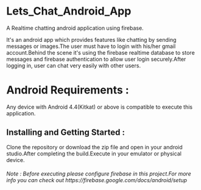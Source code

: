 # Lets_Chat_Android_App
A Realtime chatting android application using firebase.

It's an android app which provides features like chatting by sending messages or images.The user must have to login with his/her gmail account.Behind the scene it's using the firebase realtime database to store messages and firebase authentication to allow user login securely.After logging in, user can chat very easily with other users.

<h1> Android Requirements : </h1>
Any device with Android 4.4(Kitkat) or above is compatible to execute this application.

<h2>Installing and Getting Started :</h2>
Clone the repository or download the zip file and open in your android studio.After completing the build.Execute in your emulator or physical device. </br>
<h6>Note : Before executing please configure firebase in this project.For more info you can check out https://firebase.google.com/docs/android/setup </h6>
